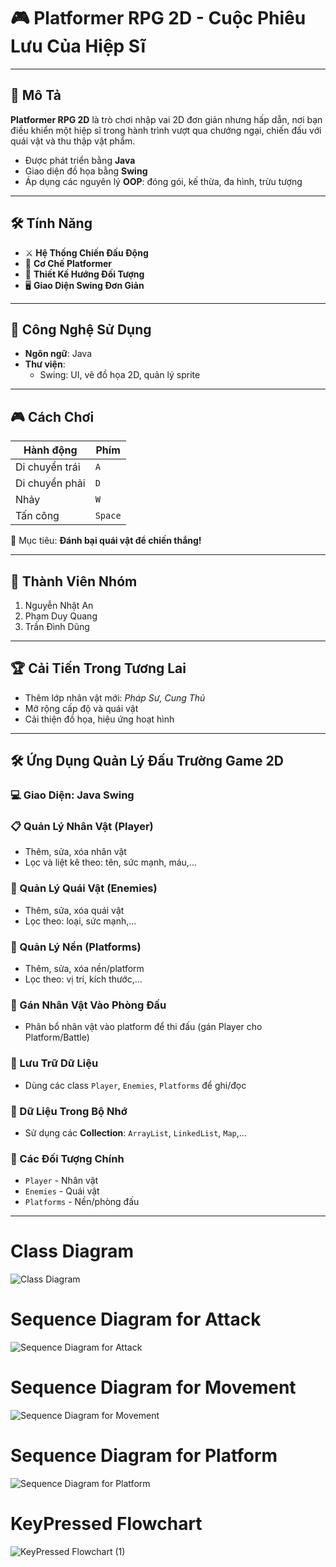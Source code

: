 # 🎮 Platformer RPG 2D - Cuộc Phiêu Lưu Của Hiệp Sĩ

---

## 📖 Mô Tả

**Platformer RPG 2D** là trò chơi nhập vai 2D đơn giản nhưng hấp dẫn, nơi bạn điều khiển một hiệp sĩ trong hành trình vượt qua chướng ngại, chiến đấu với quái vật và thu thập vật phẩm.

- Được phát triển bằng **Java**
- Giao diện đồ họa bằng **Swing**
- Áp dụng các nguyên lý **OOP**: đóng gói, kế thừa, đa hình, trừu tượng

---

## 🛠️ Tính Năng

- ⚔️ **Hệ Thống Chiến Đấu Động**  
- 🧗 **Cơ Chế Platformer**  
- 🧱 **Thiết Kế Hướng Đối Tượng**  
- 🖥 **Giao Diện Swing Đơn Giản**

---

## 🚀 Công Nghệ Sử Dụng

- **Ngôn ngữ**: Java  
- **Thư viện**:  
  - Swing: UI, vẽ đồ họa 2D, quản lý sprite

---

## 🎮 Cách Chơi

| Hành động | Phím |
|----------|------|
| Di chuyển trái | `A` |
| Di chuyển phải | `D` |
| Nhảy | `W` |
| Tấn công | `Space` |

🎯 Mục tiêu: **Đánh bại quái vật để chiến thắng!**

---

## 👥 Thành Viên Nhóm

1. Nguyễn Nhật An  
2. Phạm Duy Quang  
3. Trần Đình Dũng

---

## 🏆 Cải Tiến Trong Tương Lai

- Thêm lớp nhân vật mới: *Pháp Sư, Cung Thủ*  
- Mở rộng cấp độ và quái vật  
- Cải thiện đồ họa, hiệu ứng hoạt hình

---

## 🛠️ Ứng Dụng Quản Lý Đấu Trường Game 2D

### 💻 Giao Diện: Java Swing

### 📋 Quản Lý Nhân Vật (Player)

- Thêm, sửa, xóa nhân vật  
- Lọc và liệt kê theo: tên, sức mạnh, máu,...

### 👾 Quản Lý Quái Vật (Enemies)

- Thêm, sửa, xóa quái vật  
- Lọc theo: loại, sức mạnh,...

### 🧱 Quản Lý Nền (Platforms)

- Thêm, sửa, xóa nền/platform  
- Lọc theo: vị trí, kích thước,...

### 🧩 Gán Nhân Vật Vào Phòng Đấu

- Phân bổ nhân vật vào platform để thi đấu (gán Player cho Platform/Battle)

### 💾 Lưu Trữ Dữ Liệu

- Dùng các class `Player`, `Enemies`, `Platforms` để ghi/đọc

### 🧠 Dữ Liệu Trong Bộ Nhớ

- Sử dụng các **Collection**: `ArrayList`, `LinkedList`, `Map`,...

### 🔑 Các Đối Tượng Chính

- `Player` - Nhân vật  
- `Enemies` - Quái vật  
- `Platforms` - Nền/phòng đấu

---

# Class Diagram

![Class Diagram](https://github.com/user-attachments/assets/174e51be-6847-4dfa-a06c-a4782fe426d1)

# Sequence Diagram for Attack
![Sequence Diagram for Attack](https://github.com/user-attachments/assets/32e7343f-0ab8-4f9e-9a31-e1f156f4e92d)

# Sequence Diagram for Movement
![Sequence Diagram for Movement](https://github.com/user-attachments/assets/d1ba4ab4-6efd-4c9f-8c67-866949a80a70)

# Sequence Diagram for Platform
![Sequence Diagram for Platform](https://github.com/user-attachments/assets/206a20ab-fd0e-431b-9b7f-56776b08311c)

# KeyPressed Flowchart
![KeyPressed Flowchart (1)](https://github.com/user-attachments/assets/0078c3fe-734a-404c-acaf-b500c3c9c733)



